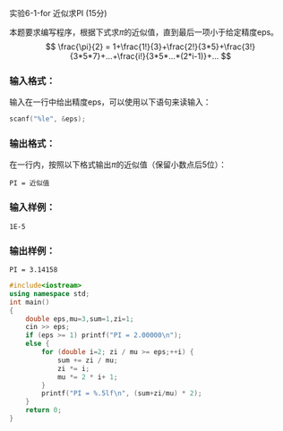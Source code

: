 实验6-1-for 近似求PI (15分)

本题要求编写程序，根据下式求*π*的近似值，直到最后一项小于给定精度eps。
$$
\frac{\pi}{2} = 1+\frac{1!}{3}+\frac{2!}{3*5}+\frac{3!}{3*5*7}+...+\frac{i!}{3*5*...*(2*i-1)}+...
$$

### 输入格式：

输入在一行中给出精度eps，可以使用以下语句来读输入：

```c++
scanf("%le", &eps);
```

### 输出格式：

在一行内，按照以下格式输出*π*的近似值（保留小数点后5位）：

```
PI = 近似值
```

### 输入样例：

```in
1E-5
```

### 输出样例：

```out
PI = 3.14158
```



```c++
#include<iostream>
using namespace std;
int main()
{
	double eps,mu=3,sum=1,zi=1;
	cin >> eps;
	if (eps >= 1) printf("PI = 2.00000\n");
	else {
		for (double i=2; zi / mu >= eps;++i) {
			sum += zi / mu;
			zi *= i;
			mu *= 2 * i+ 1;
		}
		printf("PI = %.5lf\n", (sum+zi/mu) * 2);
	}
	return 0;
}
```

